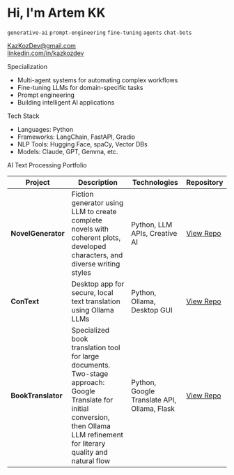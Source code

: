 # Hi, I'm Artem KK
`generative-ai` `prompt-engineering` `fine-tuning` `agents` `chat-bots` 

KazKozDev@gmail.com  
[linkedin.com/in/kazkozdev](https://linkedin.com/in/kazkozdev)

Specialization
- Multi-agent systems for automating complex workflows  
- Fine-tuning LLMs for domain-specific tasks  
- Prompt engineering 
- Building intelligent AI applications  

Tech Stack
- Languages: Python
- Frameworks: LangChain, FastAPI, Gradio
- NLP Tools: Hugging Face, spaCy, Vector DBs
- Models: Claude, GPT, Gemma, etc.

AI Text Processing Portfolio



| Project | Description | Technologies | Repository |
|---------|-------------|--------------|------------|
| **NovelGenerator** | Fiction generator using LLM to create complete novels with coherent plots, developed characters, and diverse writing styles | Python, LLM APIs, Creative AI | [View Repo](https://github.com/KazKozDev/NovelGenerator) |
| **ConText** | Desktop app for secure, local text translation using Ollama LLMs | Python, Ollama, Desktop GUI | [View Repo](https://github.com/KazKozDev/ConText) |
| **BookTranslator** | Specialized book translation tool for large documents. Two-stage approach: Google Translate for initial conversion, then Ollama LLM refinement for literary quality and natural flow | Python, Google Translate API, Ollama, Flask | [View Repo](https://github.com/KazKozDev/book-translator) |

